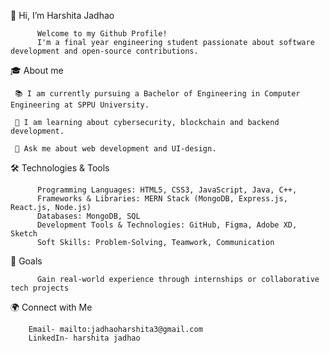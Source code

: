 👋 Hi, I’m Harshita Jadhao

          Welcome to my Github Profile! 
          I'm a final year engineering student passionate about software development and open-source contributions.
🎓 About me


     📚 I am currently pursuing a Bachelor of Engineering in Computer Engineering at SPPU University.
     
     🌱 I am learning about cybersecurity, blockchain and backend development.
     
     💬 Ask me about web development and UI-design.

🛠 Technologies & Tools

          Programming Languages: HTML5, CSS3, JavaScript, Java, C++,
          Frameworks & Libraries: MERN Stack (MongoDB, Express.js, React.js, Node.js)
          Databases: MongoDB, SQL
          Development Tools & Technologies: GitHub, Figma, Adobe XD, Sketch
          Soft Skills: Problem-Solving, Teamwork, Communication
        
🚀 Goals

          Gain real-world experience through internships or collaborative tech projects  

🌍 Connect with Me

        Email- mailto:jadhaoharshita3@gmail.com
        LinkedIn- harshita jadhao

        
        



     

